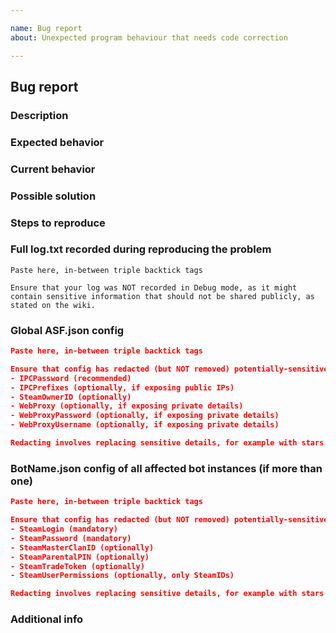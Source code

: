 ```yaml
---

name: Bug report
about: Unexpected program behaviour that needs code correction

---
```


<!--
I fully read and understood contributing guidelines of ASF available under https://github.com/JustArchi/ArchiSteamFarm/blob/master/.github/CONTRIBUTING.md and I believe that my issue is valid - it requires a response from ASF development team, and not ASF support.

I understand that if my issue is not meeting contributing guidelines specified above, especially if it's a question or technical issue that is not related to ASF development in any way, then it will be closed and left unanswered.

Feel free to remove our notice and fill the template below with your details.
-->

## Bug report

### Description

<!-- Short explanation of what you were going to do, what did you want to accomplish? -->

### Expected behavior

<!-- What did you expect to happen? -->

### Current behavior

<!-- What happened instead? -->

### Possible solution

<!-- Not mandatory, but you can suggest a fix/reason for the bug, if known to you. -->

### Steps to reproduce

<!-- Every command or action done after launching ASF that leads to the bug. -->
<!-- This is very important, you want to make us run into your bug as much as possible. -->

### Full log.txt recorded during reproducing the problem

```
Paste here, in-between triple backtick tags

Ensure that your log was NOT recorded in Debug mode, as it might contain sensitive information that should not be shared publicly, as stated on the wiki.
```

### Global ASF.json config

```json
Paste here, in-between triple backtick tags

Ensure that config has redacted (but NOT removed) potentially-sensitive properties, such as:
- IPCPassword (recommended)
- IPCPrefixes (optionally, if exposing public IPs)
- SteamOwnerID (optionally)
- WebProxy (optionally, if exposing private details)
- WebProxyPassword (optionally, if exposing private details)
- WebProxyUsername (optionally, if exposing private details)

Redacting involves replacing sensitive details, for example with stars (***). You should refrain from removing config lines entirely, as their pure existance might be relevant and should be preserved.
```

### BotName.json config of all affected bot instances (if more than one)

```json
Paste here, in-between triple backtick tags

Ensure that config has redacted (but NOT removed) potentially-sensitive properties, such as:
- SteamLogin (mandatory)
- SteamPassword (mandatory)
- SteamMasterClanID (optionally)
- SteamParentalPIN (optionally)
- SteamTradeToken (optionally)
- SteamUserPermissions (optionally, only SteamIDs)

Redacting involves replacing sensitive details, for example with stars (***). You should refrain from removing config lines entirely, as their pure existance might be relevant and should be preserved.
```

### Additional info

<!-- Everything else you consider worthy that we didn't ask for. -->
